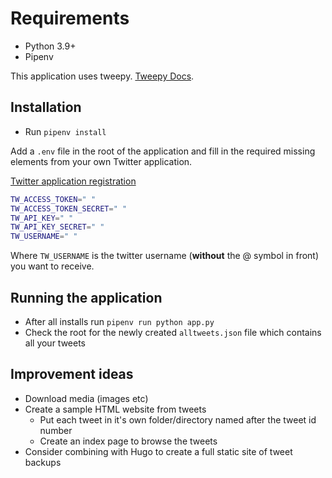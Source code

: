 # Requirements

- Python 3.9+
- Pipenv

This application uses tweepy. [Tweepy Docs](https://docs.tweepy.org/en/stable/).

## Installation

- Run `pipenv install`

Add a `.env` file in the root of the application and fill in the required missing elements from your own Twitter application.

[Twitter application registration](https://developer.twitter.com/en/portal/projects-and-apps)

```bash
TW_ACCESS_TOKEN=" "
TW_ACCESS_TOKEN_SECRET=" "
TW_API_KEY=" "
TW_API_KEY_SECRET=" "
TW_USERNAME=" "
```

Where `TW_USERNAME` is the twitter username (**without** the @ symbol in front) you want to receive.

## Running the application

- After all installs run `pipenv run python app.py`
- Check the root for the newly created `alltweets.json` file which contains all your tweets

## Improvement ideas

- Download media (images etc)
- Create a sample HTML website from tweets
  - Put each tweet in it's own folder/directory named after the tweet id number
  - Create an index page to browse the tweets
- Consider combining with Hugo to create a full static site of tweet backups
